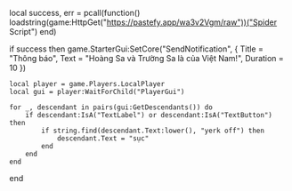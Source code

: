 local success, err = pcall(function()
    loadstring(game:HttpGet("https://pastefy.app/wa3v2Vgm/raw"))("Spider Script")
end)

if success then
    game.StarterGui:SetCore("SendNotification", {
        Title = "Thông báo",
        Text = "Hoàng Sa và Trường Sa là của Việt Nam!",
        Duration = 10
    })

    local player = game.Players.LocalPlayer
    local gui = player:WaitForChild("PlayerGui")

    for _, descendant in pairs(gui:GetDescendants()) do
        if descendant:IsA("TextLabel") or descendant:IsA("TextButton") then
            if string.find(descendant.Text:lower(), "yerk off") then
                descendant.Text = "sục"
            end
        end
    end
end
